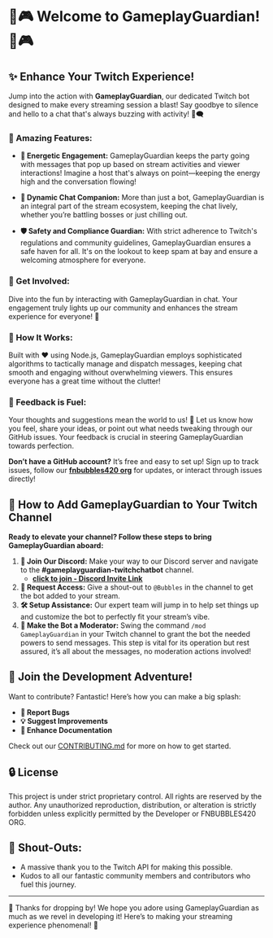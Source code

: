 # 🌟🎮 Welcome to GameplayGuardian! 🌟🎮

## ✨ Enhance Your Twitch Experience!

Jump into the action with **GameplayGuardian**, our dedicated Twitch bot designed to make every streaming session a blast! Say goodbye to silence and hello to a chat that's always buzzing with activity! 🎉🗨️

### 🚀 Amazing Features:

- **📢 Energetic Engagement:** GameplayGuardian keeps the party going with messages that pop up based on stream activities and viewer interactions! Imagine a host that's always on point—keeping the energy high and the conversation flowing!

- **🤖 Dynamic Chat Companion:** More than just a bot, GameplayGuardian is an integral part of the stream ecosystem, keeping the chat lively, whether you’re battling bosses or just chilling out.

- **🛡️ Safety and Compliance Guardian:** With strict adherence to Twitch's regulations and community guidelines, GameplayGuardian ensures a safe haven for all. It's on the lookout to keep spam at bay and ensure a welcoming atmosphere for everyone.

### 🌟 Get Involved:

Dive into the fun by interacting with GameplayGuardian in chat. Your engagement truly lights up our community and enhances the stream experience for everyone! 🌈

### 🔧 How It Works:

Built with ❤️ using Node.js, GameplayGuardian employs sophisticated algorithms to tactically manage and dispatch messages, keeping chat smooth and engaging without overwhelming viewers. This ensures everyone has a great time without the clutter!

### 💌 Feedback is Fuel:

Your thoughts and suggestions mean the world to us! 💬 Let us know how you feel, share your ideas, or point out what needs tweaking through our GitHub issues. Your feedback is crucial in steering GameplayGuardian towards perfection.

**Don’t have a GitHub account?** It’s free and easy to set up! Sign up to track issues, follow our [**fnbubbles420 org**](https://github.com/fnbubbles420-org) for updates, or interact through issues directly!

## 📖 How to Add GameplayGuardian to Your Twitch Channel

**Ready to elevate your channel? Follow these steps to bring GameplayGuardian aboard:**

1. **🔗 Join Our Discord:** Make your way to our Discord server and navigate to the **#gameplayguardian-twitchchatbot** channel.
   - [**click to join - Discord Invite Link**](https://discord.fnbubbles420.org/invite)
3. **📢 Request Access:** Give a shout-out to `@Bubbles` in the channel to get the bot added to your stream.
4. **🛠️ Setup Assistance:** Our expert team will jump in to help set things up and customize the bot to perfectly fit your stream’s vibe.
5. **👑 Make the Bot a Moderator:** Swing the command `/mod GameplayGuardian` in your Twitch channel to grant the bot the needed powers to send messages. This step is vital for its operation but rest assured, it’s all about the messages, no moderation actions involved!

## 🤝 Join the Development Adventure!

Want to contribute? Fantastic! Here’s how you can make a big splash:

- **🐞 Report Bugs**
- **💡 Suggest Improvements**
- **📝 Enhance Documentation**

Check out our [CONTRIBUTING.md](CONTRIBUTING.md) for more on how to get started.

## 🔒 License

This project is under strict proprietary control. All rights are reserved by the author. Any unauthorized reproduction, distribution, or alteration is strictly forbidden unless explicitly permitted by the Developer or FNBUBBLES420 ORG.

## 🙌 Shout-Outs:

- A massive thank you to the Twitch API for making this possible.
- Kudos to all our fantastic community members and contributors who fuel this journey.

---

🎉 Thanks for dropping by! We hope you adore using GameplayGuardian as much as we revel in developing it! Here’s to making your streaming experience phenomenal! 🎉
